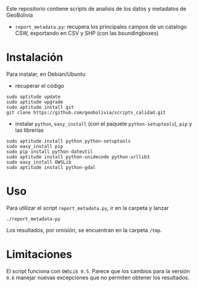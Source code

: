 Este repositorio contiene scripts de analisis de los datos y metadatos de GeoBolivia
* `report_metadata.py`: recupera los principales campos de un catalogo CSW, exportando en CSV y SHP (con las boundingboxes)

Instalación
===========

Para instalar, en Debian/Ubuntu
* recuperar el código

```
sudo aptitude update
sudo aptitude upgrade
sudo aptitude install git
git clone https://github.com/geobolivia/scripts_calidad.git
```
* instalar `python`, `easy_install` (con el paquete `python-setuptools`), `pip` y las librerías

```
sudo aptitude install python python-setuptools
sudo easy_install pip
sudo pip install python-dateutil
sudo aptitude install python-unidecode python-urllib3
sudo easy_install OWSLib
sudo aptitude install python-gdal
```

Uso
===

Para utilizar el script `report_metadata.py`, ir en la carpeta y lanzar

```
./report_metadata-py
```

Los resultados, por omisión, se encuentran en la carpeta `/tmp`.

Limitaciones
============

El script funciona con `OWSLib 0.5`. Parece que los cambios para la versión `0.6` manejar nuevas excepciones que no permiten obtener los resultados.
